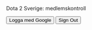 <html>
  <head>
    <title>People API Quickstart</title>
    <meta charset="utf-8" />
  </head>
  <body>
      <p>Dota 2 Sverige: medlemskontroll</p>   
      <script async defer src="assets\js\script.js"></script>
     <button id="authorize_button" onclick="handleAuthClick()">Logga med Google</button>
     <button id="signout_button" onclick="handleSignoutClick()">Sign Out</button>
    <script async defer src="https://apis.google.com/js/api.js" onload="gapiLoaded()"></script>
    <script async defer src="https://accounts.google.com/gsi/client" onload="gisLoaded()"></script>
    <pre id="content" style="white-space: pre-wrap;"></pre> 
  </body>
</html>